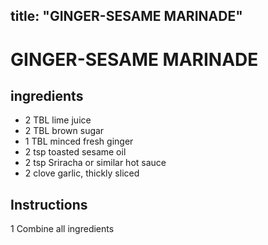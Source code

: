 

title: "GINGER-SESAME MARINADE"
---
# GINGER-SESAME MARINADE



## ingredients
* 2 TBL lime juice 
* 2 TBL brown sugar 
* 1 TBL minced fresh ginger 
* 2 tsp toasted sesame oil 
* 2 tsp Sriracha or similar hot sauce 
* 2 clove garlic, thickly sliced 



## Instructions
1 Combine all ingredients






